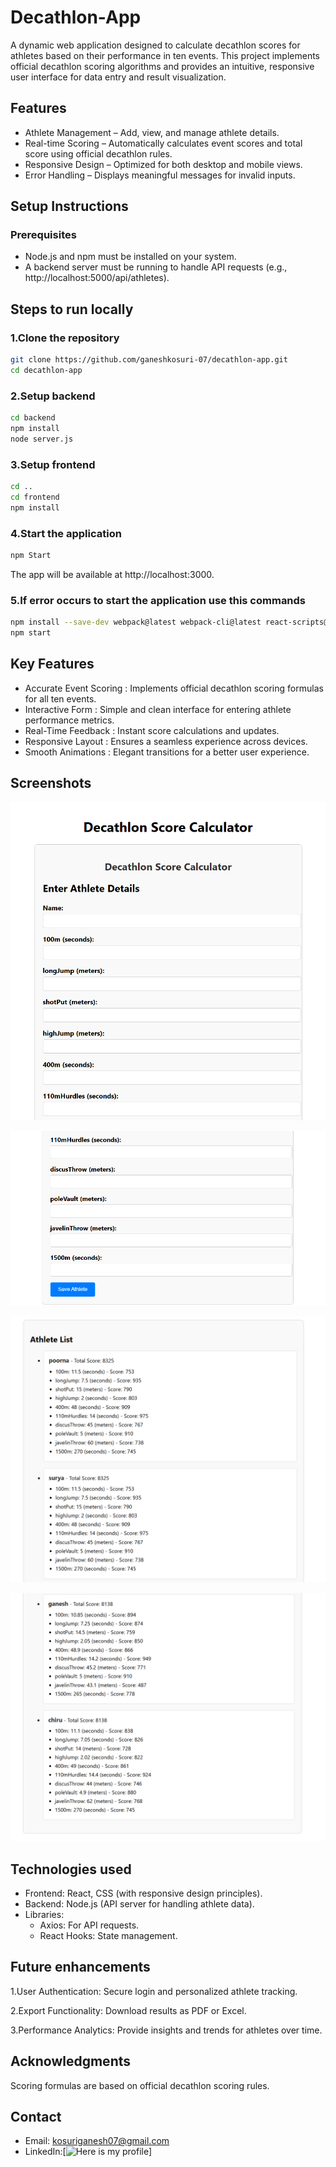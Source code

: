 # Decathlon-App
A dynamic web application designed to calculate decathlon scores for athletes based on their performance in ten events. This project implements official decathlon scoring algorithms and provides an intuitive, responsive user interface for data entry and result visualization.
## Features

- Athlete Management – Add, view, and manage athlete details.
- Real-time Scoring – Automatically calculates event scores and total score using official decathlon rules.
- Responsive Design – Optimized for both desktop and mobile views.
- Error Handling – Displays meaningful messages for invalid inputs.

## Setup Instructions

### Prerequisites

- Node.js and npm must be installed on your system.
- A backend server must be running to handle API requests (e.g., http://localhost:5000/api/athletes).
## Steps to run locally
### 1.Clone the repository
```bash
git clone https://github.com/ganeshkosuri-07/decathlon-app.git
cd decathlon-app
```
### 2.Setup backend
```bash
cd backend
npm install
node server.js

```
### 3.Setup frontend
```bash
cd ..
cd frontend
npm install
```
### 4.Start the application
```bash
npm Start
```
The app will be available at http://localhost:3000.
### 5.If error occurs to start the application use this commands
```bash
npm install --save-dev webpack@latest webpack-cli@latest react-scripts@latest
npm start
```
## Key Features
- Accurate Event Scoring : Implements official decathlon scoring formulas for all ten events.
-  Interactive Form : Simple and clean interface for entering athlete performance metrics.
-  Real-Time Feedback : Instant score calculations and updates.
-  Responsive Layout : Ensures a seamless experience across devices.
-  Smooth Animations : Elegant transitions for a better user experience.

## Screenshots

![1.Interface](screenshot1.png)

![2.Adding data](screenshot2.png)

![3.Score card](screenshot3.png)

![4.Score card](screenshot4.png)



## Technologies used
- Frontend: React, CSS (with responsive design principles).
- Backend: Node.js (API server for handling athlete data).
- Libraries:
    - Axios: For API requests.
    - React Hooks: State management.

## Future enhancements
1.User Authentication: Secure login and personalized athlete tracking.

2.Export Functionality: Download results as PDF or Excel.

3.Performance Analytics: Provide insights and trends for athletes over time.
## Acknowledgments
Scoring formulas are based on official decathlon scoring rules.
## Contact
- Email: kosuriganesh07@gmail.com
- LinkedIn:[![Here is my profile ](https://www.linkedin.com/in/ganesh-kosuri-a48357295?utm_source=share&utm_campaign=share_via&utm_content=profile&utm_medium=ios_app)]
